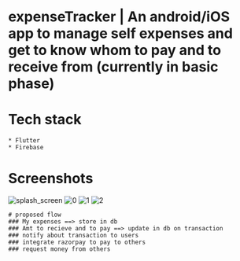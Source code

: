 # expenseTracker | An android/iOS app to manage self expenses and get to know whom to pay and to receive from (currently in basic phase)


# Tech stack
  ```
  * Flutter
  * Firebase
 ```


# Screenshots
![splash_screen](https://github.com/ajayg51/expense_tracker/assets/60037249/4b5063d7-ffd6-454f-8dae-ab7b965eddb5)
![0](https://github.com/ajayg51/expense_tracker/assets/60037249/b3928f45-54c6-4383-942f-e11c9ef7a2a9)
![1](https://github.com/ajayg51/expense_tracker/assets/60037249/5e10c9ca-1766-44e7-b9ba-b5d96c004b9b)
![2](https://github.com/ajayg51/expense_tracker/assets/60037249/3ab859e9-e2c1-42aa-9b91-dc379a63aeca)


```
# proposed flow
### My expenses ==> store in db
### Amt to recieve and to pay ==> update in db on transaction
### notify about transaction to users
### integrate razorpay to pay to others
### request money from others
```

